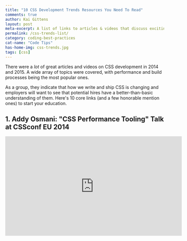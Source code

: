 ```yaml
---
title: "10 CSS Development Trends Resources You Need To Read"
comments: true
author: Kai Gittens
layout: post
meta-excerpt: A list of links to articles & videos that discuss exciting trends in CSS development. 10 core links and many honorable mention links.
permalink: /css-trends-list/
category: coding-best-practices
cat-name: "Code Tips"
has-home-img: css-trends.jpg
tags: [css]
---
```

There were a *lot* of great articles and videos on CSS development in 2014 and 2015. A wide array of topics were covered, with performance and build processes being the most popular ones.

As a group, they indicate that how we write and ship CSS is changing and employers will want to see that potential hires have a better-than-basic understanding of them. Here's 10 core links (and a few honorable mention ones) to start your education.

<h2 style="clear:both;"> 1. Addy Osmani: "CSS Performance Tooling" Talk at CSSconf EU 2014</h2>
<div class="video-container">
  <iframe width="560" height="315" src="https://www.youtube.com/embed/FEs2jgZBaQA" frameborder="0" allowfullscreen></iframe>
</div>